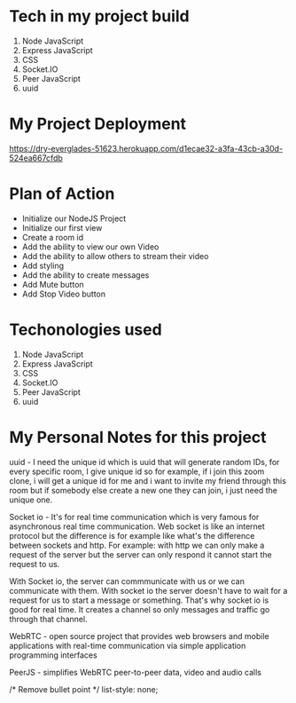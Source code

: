 # Tech in my project build

1) Node JavaScript
2) Express JavaScript
3) CSS
4) Socket.IO
5) Peer JavaScript
6) uuid

# My Project Deployment
https://dry-everglades-51623.herokuapp.com/d1ecae32-a3fa-43cb-a30d-524ea667cfdb


# Plan of Action

- Initialize our NodeJS Project
- Initialize our first view
- Create a room id
- Add the ability to view our own Video
- Add the ability to allow others to stream their video
- Add styling
- Add the ability to create messages
- Add Mute button
- Add Stop Video button

# Techonologies used 
1) Node JavaScript
2) Express JavaScript
3) CSS
4) Socket.IO
5) Peer JavaScript
6) uuid

# My Personal Notes for this project

uuid - I need the unique id which is uuid that will generate random IDs, for every specific room, I give unique id so
for example, if i join this zoom clone, i will get a unique id for me and i want to invite my friend through this room
but if somebody else create a new one they can join, i just need the unique one.

Socket io - It's for real time communication which is very famous for asynchronous real time communication. Web socket is like an internet
protocol but the difference is for example like what's the difference between sockets and http. For example: with http we can only make a 
request of the server but the server can only respond it cannot start the request to us. 

With Socket io, the server can commmunicate with us or we can communicate with them. With socket io the server doesn't have to wait for a request
for us to start a message or something. That's why socket io is good for real time. It creates a channel so only messages and traffic go through
that channel.  

WebRTC - open source project that provides web browsers and mobile applications with real-time communication via simple application 
programming interfaces

PeerJS - simplifies WebRTC peer-to-peer data, video and audio calls

/* Remove bullet point */
list-style: none;



